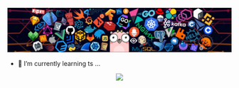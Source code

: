 
![](https://github.com/shookM/shookM/blob/main/header_1.png)
<!-- **shookM/shookM** is a ✨ _special_ ✨ repository because its `README.md` (this file) appears on your GitHub profile. 

Here are some ideas to get my started:
-->

- 🌱 I’m currently learning ts ...
<!--
- 🔭 I’m currently working on ...
- 👯 I’m looking to collaborate on ...
- 🤔 I’m looking for help with ...
- 💬 Ask me about ...
- 📫 How to reach me: ...
- 😄 Pronouns: ...
- ⚡ Fun fact: ...
-->
<div align="center"> <img height="137px" src="https://github-readme-stats.vercel.app/api?username=shookM&hide_title=true&hide_border=true&show_icons=trueline_height=21&text_color=000&icon_color=000&bg_color=0,ea6161,ffc64d,fffc4d,52fa5a&theme=graywhite" /> </div>
